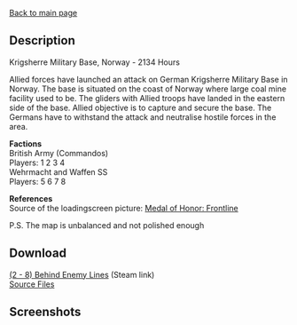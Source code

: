 [Back to main page](https://taddan.github.io/library/)<br/>
## Description
Krigsherre Military Base, Norway - 2134 Hours

Allied forces have launched an attack on German Krigsherre Military Base in Norway. The base is situated on the coast of Norway where large coal mine facility used to be. The gliders with Allied troops have landed in the eastern side of the base. Allied objective is to capture and secure the base. The Germans have to withstand the attack and neutralise hostile forces in the area.

<b>Factions</b><br/>
British Army (Commandos)<br/>
Players: 1 2 3 4<br/>
Wehrmacht and Waffen SS<br/>
Players: 5 6 7 8<br/>

<b>References</b><br/>
Source of the loadingscreen picture: [Medal of Honor: Frontline](medalofhonor.wikia.com)

P.S. The map is unbalanced and not polished enough
## Download
[(2 - 8) Behind Enemy Lines](https://steamcommunity.com/sharedfiles/filedetails/?id=530163440) (Steam link)<br/>
[Source Files]()

## Screenshots
